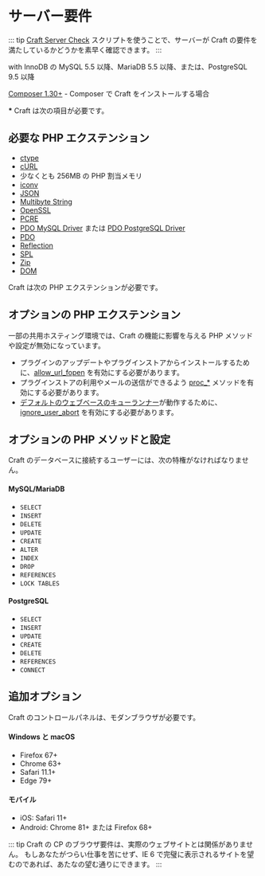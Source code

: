 # サーバー要件

::: tip
[Craft Server Check](https://github.com/craftcms/server-check) スクリプトを使うことで、サーバーが Craft の要件を満たしているかどうかを素早く確認できます。
:::

<columns>
<column>

with InnoDB の MySQL 5.5 以降、MariaDB 5.5 以降、または、PostgreSQL 9.5 以降

</column>
<column>

<a href="installation.md#downloading-with-composer">Composer 1.30+</a> - Composer で Craft をインストールする場合

</column>
</columns>

<b>*</b> Craft は次の項目が必要です。

## 必要な PHP エクステンション

* [ctype](https://secure.php.net/manual/en/book.ctype.php)
* [cURL](http://php.net/manual/en/book.curl.php)
* 少なくとも 256MB の PHP 割当メモリ
* [iconv](http://php.net/manual/en/book.iconv.php)
* [JSON](http://php.net/manual/en/book.json.php)
* [Multibyte String](http://php.net/manual/en/book.mbstring.php)
* [OpenSSL](http://php.net/manual/en/book.openssl.php)
* [PCRE](http://php.net/manual/en/book.pcre.php)
* [PDO MySQL Driver](http://php.net/manual/en/ref.pdo-mysql.php) または [PDO PostgreSQL Driver](http://php.net/manual/en/ref.pdo-pgsql.php)
* [PDO](http://php.net/manual/en/book.pdo.php)
* [Reflection](http://php.net/manual/en/class.reflectionextension.php)
* [SPL](http://php.net/manual/en/book.spl.php)
* [Zip](http://php.net/manual/en/book.zip.php)
* [DOM](http://php.net/manual/en/book.dom.php)

Craft は次の PHP エクステンションが必要です。

## オプションの PHP エクステンション

一部の共用ホスティング環境では、Craft の機能に影響を与える PHP メソッドや設定が無効になっています。

- プラグインのアップデートやプラグインストアからインストールするために、[allow_url_fopen](http://php.net/manual/en/filesystem.configuration.php#ini.allow-url-fopen) を有効にする必要があります。
- プラグインストアの利用やメールの送信ができるよう [proc_*](http://php.net/manual/en/ref.exec.php) メソッドを有効にする必要があります。
- [デフォルトのウェブベースのキューランナー](config3:runQueueAutomatically)が動作するために、[ignore_user_abort](https://www.php.net/manual/en/function.ignore-user-abort.php) を有効にする必要があります。

## オプションの PHP メソッドと設定

Craft のデータベースに接続するユーザーには、次の特権がなければなりません。

#### MySQL/MariaDB

* `SELECT`
* `INSERT`
* `DELETE`
* `UPDATE`
* `CREATE`
* `ALTER`
* `INDEX`
* `DROP`
* `REFERENCES`
* `LOCK TABLES`

#### PostgreSQL

* `SELECT`
* `INSERT`
* `UPDATE`
* `CREATE`
* `DELETE`
* `REFERENCES`
* `CONNECT`

## 追加オプション

Craft のコントロールパネルは、モダンブラウザが必要です。

#### Windows と macOS

- Firefox 67+
- Chrome 63+
- Safari 11.1+
- Edge 79+

#### モバイル

- iOS: Safari 11+
- Android: Chrome 81+ または Firefox 68+

::: tip
Craft の CP のブラウザ要件は、実際のウェブサイトとは関係がありません。 もしあなたがつらい仕事を苦にせず、IE 6 で完璧に表示されるサイトを望むのであれば、あたなの望む通りにできます。
:::
